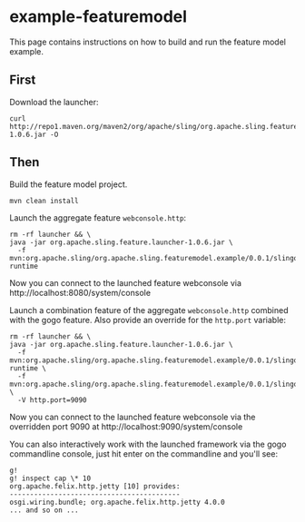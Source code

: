 # example-featuremodel

This page contains instructions on how to build and run the feature model example.

## First
Download the launcher:

```
curl http://repo1.maven.org/maven2/org/apache/sling/org.apache.sling.feature.launcher/1.0.6/org.apache.sling.feature.launcher-1.0.6.jar -O
```

## Then 
Build the feature model project.

```
mvn clean install
```

Launch the aggregate feature `webconsole.http`:

```
rm -rf launcher && \
java -jar org.apache.sling.feature.launcher-1.0.6.jar \
  -f mvn:org.apache.sling/org.apache.sling.featuremodel.example/0.0.1/slingosgifeature/example-runtime
```

Now you can connect to the launched feature webconsole via http://localhost:8080/system/console

Launch a combination feature of the aggregate `webconsole.http` combined with the gogo feature. 
Also provide an override for the `http.port` variable: 

```
rm -rf launcher && \
java -jar org.apache.sling.feature.launcher-1.0.6.jar \
  -f mvn:org.apache.sling/org.apache.sling.featuremodel.example/0.0.1/slingosgifeature/example-runtime \
  -f mvn:org.apache.sling/org.apache.sling.featuremodel.example/0.0.1/slingosgifeature/gogo \
  -V http.port=9090
```

Now you can connect to the launched feature webconsole via the overridden port 9090 at
 http://localhost:9090/system/console

You can also interactively work with the launched framework via the gogo commandline console, just hit enter on
the commandline and you'll see:


```
g!
g! inspect cap \* 10
org.apache.felix.http.jetty [10] provides:
------------------------------------------
osgi.wiring.bundle; org.apache.felix.http.jetty 4.0.0
... and so on ...
```
 
